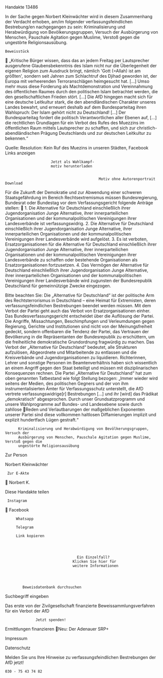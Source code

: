Handakte 13486

In der Sache gegen Norbert Kleinwächter wird in diesem Zusammenhang der
Verdacht erhoben, am/im folgender verfassungsfeindlichen Bestrebung/en
nachgegangen zu sein: Kriminalisierung und Herabwürdigung von
Bevölkerungsgruppen, Versuch der Ausbürgerung von Menschen, Pauschale
Agitation gegen Muslime, Verstoß gegen die ungestörte Religionsausübung.




    Beweisstück
             „Kritische Bürger wissen, dass das an jedem Freitag per Lautsprecher
             ausgerufene Glaubensbekenntnis des Islam nicht nur die Überlegenheit
             der eigenen Religion zum Ausdruck bringt, nämlich 'Gott (=Allah) ist am
             größten', sondern seit Jahren zum Schlachtruf des Djihad geworden ist,
             der Europa mit verheerenden Terroranschlägen heimgesucht hat. [...]
             Umso mehr muss diese Forderung als Machtdemonstration und
             Vereinnahmung des öffentlichen Raumes durch den politischen Islam
             betrachtet werden, die den gesellschaftlichen Frieden stört. [...] Die AfD
             hingegen macht sich für eine deutsche Leitkultur stark, die den
             abendländischen Charakter unseres Landes bewahrt, und erneuert
             deshalb auf dem Bundesparteitag ihren Wahlspruch: Der Islam gehört
             nicht zu Deutschland! […] Der Bundesparteitag fordert die politisch
             Verantwortlichen aller Ebenen auf, [...] die rechtlichen Grundlagen für
             ein Verbot des Rufes des Muezzins im öffentlichen Raum mittels
             Lautsprecher zu schaffen, und sich zur christlich-abendländischen
             Prägung Deutschlands und zur deutschen Leitkultur zu bekennen.“



Quelle:
Resolution: Kein Ruf des Muezins in unseren Städten, Facebook
Links anzeigen




                         Jetzt als Wahlkampf-
                         motiv herunterladen


                                               Motiv ohne Autorenportrait    Download




Für die Zukunft der Demokratie und zur Abwendung einer schweren
Staatsgefährdung im Bereich Rechtsextremismus müssen Bundesregierung,
Bundesrat oder Bundestag vor dem Verfassungsgericht folgende Anträge stellen:
   1. Die Alternative für Deutschland einschließlich ihrer Jugendorganisation
      Junge Alternative, ihrer innerparteilichen Organisationen und der
      kommunalpolitischen Vereinigungen ihrer Landesverbände ist
      verfassungswidrig.
   2. Die Alternative für Deutschland einschließlich ihrer Jugendorganisation
      Junge Alternative, ihrer innerparteilichen Organisationen und der
      kommunalpolitischen Vereinigungen ihrer Landesverbände wird aufgelöst.
   3. Es ist verboten, Ersatzorganisationen für die Alternative für Deutschland
      einschließlich ihrer Jugendorganisation Junge Alternative, ihrer
      innerparteilichen Organisationen und der kommunalpolitischen
      Vereinigungen ihrer Landesverbände zu schaffen oder bestehende
      Organisationen als Ersatzorganisationen fortzusetzen.
   4. Das Vermögen der Alternative für Deutschland einschließlich ihrer
      Jugendorganisation Junge Alternative, ihrer innerparteilichen Organisationen
      und der kommunalpolitischen Vereinigungen ihrer Landesverbände wird
      zugunsten der Bundesrepublik Deutschland für gemeinnützige Zwecke
      eingezogen.



Bitte beachten Sie: Die „Alternative für Deutschland“ ist der politische Arm des Rechtsterrorismus in
Deutschland – eine Heimat für Extremisten, deren verfassungsfeindlichen Bestrebungen beendet
werden müssen. Mit dem Verbot der Partei geht auch das Verbot von Ersatzorganisationen einher. Das
Bundesverfassungsgericht entscheidet über die Auflösung der Partei. Die Angriffe, Missachtungen,
Beschimpfungen und Verleumdungen gegen Regierung, Gerichte und Institutionen sind nicht von der
Meinungsfreiheit gedeckt, sondern offenbaren die Tendenz der Partei, das Vertrauen der Bevölkerung
in die Repräsentanten der Bundesrepublik zu erschüttern, um die freiheitliche demokratische
Grundordnung fragwürdig zu machen. Das Verbot der „Alternative für Deutschland“ bedeutet, alle
Strukturen aufzulösen, Abgeordnete und Mitarbeitende zu entlassen und die Kreisverbände und
Jugendorganisationen zu liquidieren. Richterinnen, Lehrer und sonstige Personen im
Beamtenverhältnis haben sich wissentlich an einem Angriff gegen den Staat beteiligt und müssen mit
disziplinarischen Konsequenzen rechnen.
Die Partei „Alternative für Deutschland“ hat zum oben genannten Tatbestand wie folgt Stellung
bezogen: „Immer wieder wird seitens der Medien, des politischen Gegners und der von ihm
instrumentalisierten Ämter für Verfassungsschutz unterstellt, die AfD vertrete verfassungswidrige[r]
Bestrebungen […] und ihr [wird] das Prädikat „demokratisch“ abgesprochen. Durch unser
Grundsatzprogramm und unsere Wahlprogramme auf Bundes- und Landesebene sowie durch zahllose
Reden und Verlautbarungen der maßgeblichen Exponenten unserer Partei sind diese vollkommen
haltlosen Diffamierungen implizit und explizit hundertfach Lügen gestraft.“




          Kriminalisierung und Herabwürdigung von Bevölkerungsgruppen, Versuch der
          Ausbürgerung von Menschen, Pauschale Agitation gegen Muslime, Verstoß gegen die
          ungestörte Religionsausübung




   Zur Person


   Norbert Kleinwächter

     Zur E-Akte
                   Norbert K.

Diese Handakte teilen


     Instagram
         Facebook

         Whatsapp

         Telegram

         Link kopieren




                                     Ein Einzelfall?
                                   Klicken Sie hier für
                                   weitere Informationen




            Beweisdatenbank durchsuchen

  Suchbegriff eingeben

  Das erste von der Zivilgesellschaft finanzierte
   Beweissammlungsverfahren für ein Verbot
                     der AfD

                  Jetzt spenden!




Ermittlungen finanzieren
Neu: Der Adenauer SRP+

Impressum

Datenschutz




Melden Sie uns Ihre Hinweise zu verfassungsfeindlichen Bestrebungen der AfD
jetzt!

    030 - 75 43 74 82
